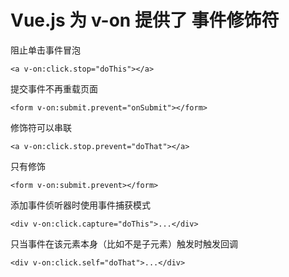 # Vue.js 为 v-on 提供了 事件修饰符
阻止单击事件冒泡
```
<a v-on:click.stop="doThis"></a>
```
提交事件不再重载页面
```
<form v-on:submit.prevent="onSubmit"></form>
```
 修饰符可以串联
```
<a v-on:click.stop.prevent="doThat"></a>
```
只有修饰
```
<form v-on:submit.prevent></form>
```
添加事件侦听器时使用事件捕获模式
```
<div v-on:click.capture="doThis">...</div>
```
只当事件在该元素本身（比如不是子元素）触发时触发回调
```
<div v-on:click.self="doThat">...</div>
```
